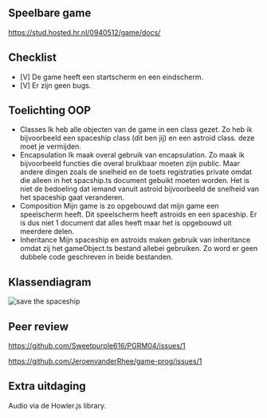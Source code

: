 ## Speelbare game

https://stud.hosted.hr.nl/0940512/game/docs/

## Checklist

- [V] De game heeft een startscherm en een eindscherm.
- [V] Er zijn geen bugs.

## Toelichting OOP 

- Classes
Ik heb alle objecten van de game in een class gezet. Zo heb ik bijvoorbeeld een spaceship class (dit ben jij) en een astroid class. deze moet je vermijden.
- Encapsulation 
Ik maak overal gebruik van encapsulation. Zo maak ik bijvoorbeeld functies die overal bruikbaar moeten zijn public. Maar andere dingen zoals de snelheid en de toets registraties private omdat die alleen in het spacship.ts document gebuikt moeten worden. Het is niet de bedoeling dat iemand vanuit astroid bijvoorbeeld de snelheid van het spaceship gaat veranderen.
- Composition
Mijn game is zo opgebouwd dat mijn game een speelscherm heeft. Dit speelscherm heeft astroids en een spaceship. Er is dus niet 1 document dat alles heeft maar het is opgebouwd uit meerdere delen.
- Inheritance
Mijn spaceship en astroids maken gebruik van inheritance omdat zij het gameObject.ts bestand allebei gebruiken. Zo word er geen dubbele code geschreven in beide bestanden.

## Klassendiagram

![save the spaceship](https://user-images.githubusercontent.com/32699476/41508388-43bc07c6-7244-11e8-9320-c072c10f8622.png)

## Peer review

https://github.com/Sweetpurple616/PGRM04/issues/1

https://github.com/JeroenvanderRhee/game-prog/issues/1

## Extra uitdaging

Audio via de Howler.js library.
